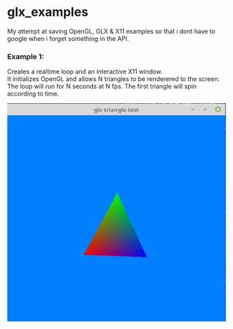 # glx_examples
My attempt at saving OpenGL, GLX &amp; X11 examples so that i dont have to google when i forget something in the API.


### Example 1:
Creates a realtime loop and an interactive X11 window.  
It initializes OpenGL and allows N triangles to be renderered to the screen.  
The loop will run for N seconds at N fps. The first triangle will spin according to time.

![example_1_triangle](/imgs/example_1.png)

